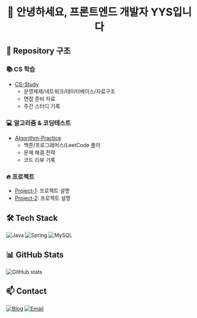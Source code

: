 <div align="center">
  <h1>👋 안녕하세요, 프론트엔드 개발자 YYS입니다</h1>
</div>

## 🚀 Repository 구조

### 📚 CS 학습
- [CS-Study](링크)
  - 운영체제/네트워크/데이터베이스/자료구조
  - 면접 준비 자료
  - 주간 스터디 기록

### 💻 알고리즘 & 코딩테스트
- [Algorithm-Practice](링크)
  - 백준/프로그래머스/LeetCode 풀이
  - 문제 해결 전략
  - 코드 리뷰 기록

### 🔥 프로젝트
- [Project-1](링크): 프로젝트 설명
- [Project-2](링크): 프로젝트 설명

## 🛠 Tech Stack
![Java](https://img.shields.io/badge/Java-007396?style=flat-square&logo=Java&logoColor=white)
![Spring](https://img.shields.io/badge/Spring-6DB33F?style=flat-square&logo=Spring&logoColor=white)
![MySQL](https://img.shields.io/badge/MySQL-4479A1?style=flat-square&logo=MySQL&logoColor=white)

## 📊 GitHub Stats
![GitHub stats](https://github-readme-stats.vercel.app/api?username=yys1681&show_icons=true&theme=radical)

## 📫 Contact
[![Blog](https://img.shields.io/badge/Blog-FF5722?style=flat-square&logo=Blogger&logoColor=white)](블로그링크)
[![Email](https://img.shields.io/badge/Email-EA4335?style=flat-square&logo=Gmail&logoColor=white)](mailto:이메일주소)
